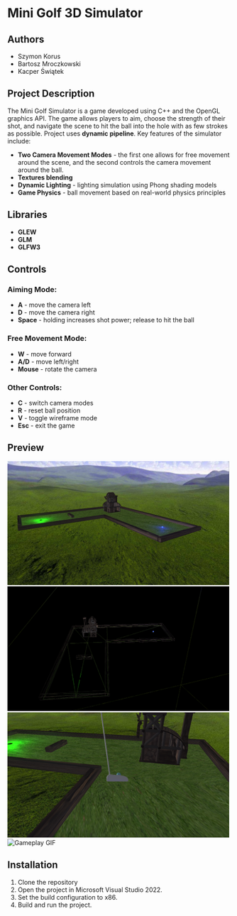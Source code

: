 # Mini Golf 3D Simulator

## Authors
- Szymon Korus
- Bartosz Mroczkowski
- Kacper Świątek

## Project Description
The Mini Golf Simulator is a game developed using C++ and the OpenGL graphics API. The game allows players to aim, choose the strength of their shot, and navigate the scene to hit the ball into the hole with as few strokes as possible. Project uses **dynamic pipeline**. Key features of the simulator include:
- **Two Camera Movement Modes** - the first one allows for free movement around the scene, and the second controls the camera movement around the ball.
- **Textures blending**
- **Dynamic Lighting** - lighting simulation using Phong shading models
- **Game Physics** - ball movement based on real-world physics principles

## Libraries
- **GLEW**
- **GLM**
- **GLFW3**
  
## Controls
### Aiming Mode:
- **A** - move the camera left
- **D** - move the camera right
- **Space** - holding increases shot power; release to hit the ball

### Free Movement Mode:
- **W** - move forward
- **A/D** - move left/right
- **Mouse** - rotate the camera

### Other Controls:
- **C** - switch camera modes
- **R** - reset ball position
- **V** - toggle wireframe mode
- **Esc** - exit the game

## Preview
<img src="Images/Screenshot1.png" alt="Screenshot" width="500"/> <img src="Images/Screenshot2.png" alt="Screenshoot" width="500"/>
<img src="Images/Screenshot3.png" alt="Screenshot" width="500"/> <img src="Images/Gameplay.gif" alt="Gameplay GIF" width="500"/>

## Installation
1. Clone the repository
2. Open the project in Microsoft Visual Studio 2022.
3. Set the build configuration to x86.
4. Build and run the project.
